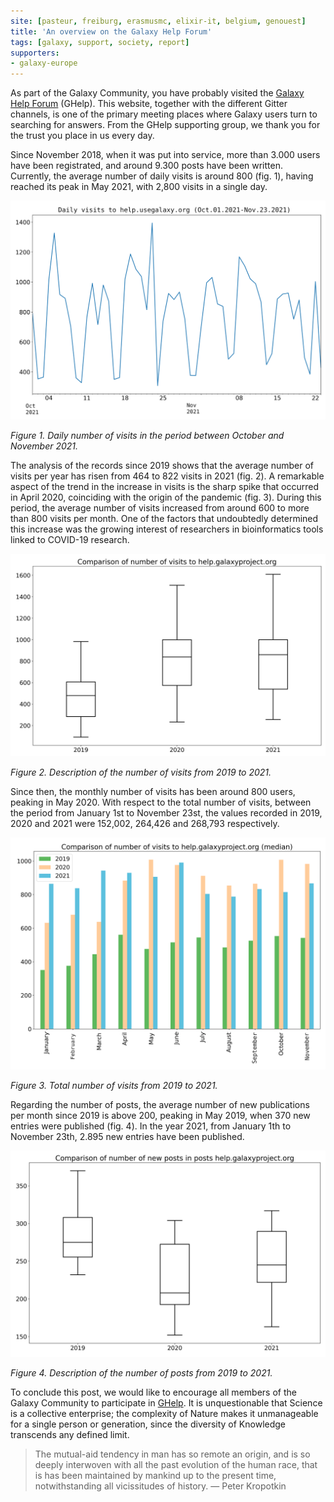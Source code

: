 ```yaml
---
site: [pasteur, freiburg, erasmusmc, elixir-it, belgium, genouest]
title: 'An overview on the Galaxy Help Forum'
tags: [galaxy, support, society, report]
supporters:
- galaxy-europe
---
```


As part of the Galaxy Community, you have probably visited the [Galaxy Help Forum](https://help.galaxyproject.org/) (GHelp). This website, together with the different Gitter channels, is one of the primary meeting places where Galaxy users turn to searching for answers. From the GHelp supporting group, we thank you for the trust you place in us every day.

Since November 2018, when it was put into service, more than 3.000 users have been registrated, and around 9.300 posts have been written. Currently, the average number of daily visits is around 800 (fig. 1), having reached its peak in May 2021, with 2,800 visits in a single day.

![Visits last months](/assets/media/ghelp_stats/visits_two_months.png)
    
*Figure 1. Daily number of visits in the period between October and November 2021.*

The analysis of the records since 2019 shows that the average number of visits per year has risen from 464 to 822 visits in 2021 (fig. 2). A remarkable aspect of the trend in the increase in visits is the sharp spike that occurred in April 2020, coinciding with the origin of the pandemic (fig. 3). During this period, the average number of visits increased from around 600 to more than 800 visits per month. One of the factors that undoubtedly determined this increase was the growing interest of researchers in bioinformatics tools linked to COVID-19 research.

![Visits boxplot](/assets/media/ghelp_stats/visits_box.png)
    
*Figure 2. Description of the number of visits from 2019 to 2021.*
    
Since then, the monthly number of visits has been around 800 users, peaking in May 2020. With respect to the total number of visits, between the period from January 1st to November 23st, the values recorded in 2019, 2020 and 2021 were 152,002, 264,426 and 268,793 respectively.

![Visits median](/assets/media/ghelp_stats/visits_median.png)
    
*Figure 3. Total number of visits from 2019 to 2021.*

Regarding the number of posts, the average number of new publications per month since 2019 is above 200, peaking in May 2019, when 370 new entries were published (fig. 4). In the year 2021, from January 1th to November 23th, 2.895 new entries have been published.
    
![Posts boxplot](/assets/media/ghelp_stats/posts_box.png)
    
*Figure 4. Description of the number of posts from 2019 to 2021.*

To conclude this post, we would like to encourage all members of the Galaxy Community to participate in [GHelp](https://help.galaxyproject.org/). It is unquestionable that Science is a collective enterprise; the complexity of Nature makes it unmanageable for a single person or generation, since the diversity of Knowledge transcends any defined limit. 

> The mutual-aid tendency in man has so remote an origin, and is so deeply interwoven with all the past evolution of the human race, that is has been maintained by mankind up to the present time, notwithstanding all vicissitudes of history. ― Peter Kropotkin
